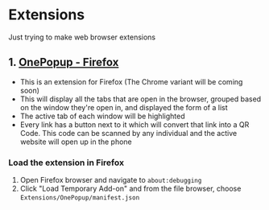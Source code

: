 # Extensions

Just trying to make web browser extensions

## 1. [OnePopup - Firefox](https://addons.mozilla.org/en-US/firefox/addon/onepopup/)

* This is an extension for Firefox (The Chrome variant will be coming soon)
* This will display all the tabs that are open in the browser, grouped based on the window they're open in, and displayed the form of a list
* The active tab of each window will be highlighted
* Every link has a button next to it which will convert that link into a QR Code. This code can be scanned by any individual and the active website will open up in the phone

### Load the extension in Firefox

1. Open Firefox browser and navigate to `about:debugging` 
2. Click "Load Temporary Add-on" and from the file browser, choose `Extensions/OnePopup/manifest.json` 
